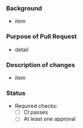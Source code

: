 ### Background

* item

### Purpose of Pull Request

* detail

### Description of changes

* item

### Status

* Required checks:
  - [ ] CI passes
  - [ ] At least one approval
